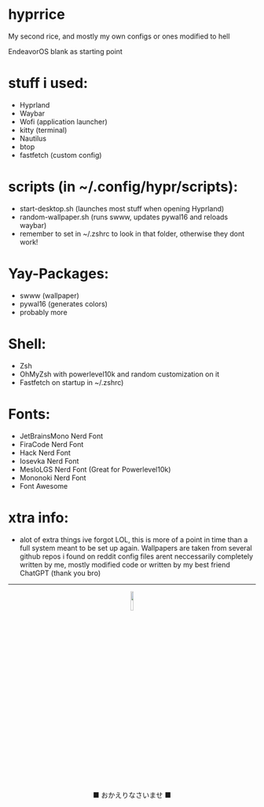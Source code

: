 # hyprrice
My second rice, and mostly my own configs or ones modified to hell

EndeavorOS blank as starting point

# stuff i used:
* Hyprland
* Waybar
* Wofi (application launcher)
* kitty (terminal)
* Nautilus
* btop
* fastfetch (custom config)

# scripts (in ~/.config/hypr/scripts):
* start-desktop.sh (launches most stuff when opening Hyprland)
* random-wallpaper.sh (runs swww, updates pywal16 and reloads waybar)
* remember to set in ~/.zshrc to look in that folder, otherwise they dont work!

# Yay-Packages:
* swww (wallpaper)
* pywal16 (generates colors)
* probably more 

# Shell:
* Zsh 
* OhMyZsh with powerlevel10k and random customization on it
* Fastfetch on startup in ~/.zshrc)
  
# Fonts:
* JetBrainsMono Nerd Font
* FiraCode Nerd Font
* Hack Nerd Font
* Iosevka Nerd Font
* MesloLGS Nerd Font (Great for Powerlevel10k)
* Mononoki Nerd Font
* Font Awesome

# xtra info:
* alot of extra things ive forgot LOL, this is more of a point in time than a full system meant to be set up again. Wallpapers are taken from several github repos i found on reddit
config files arent neccessarily completely written by me, mostly modified code or written by my best friend ChatGPT (thank you bro)

---
<p align="center">
<img src="https://media.giphy.com/media/v1.Y2lkPWVjZjA1ZTQ3cGNlam1xZGMyb2I3aHNjYW81Mm14OXNhcTcxbGFjYW05M3QwcGhwYSZlcD12MV9naWZzX3NlYXJjaCZjdD1n/ZOGCyj0NW28gg/giphy.gif" width="10%">

  </p>
        

  <p align="center">
    ■ おかえりなさいませ ■
  </p>
